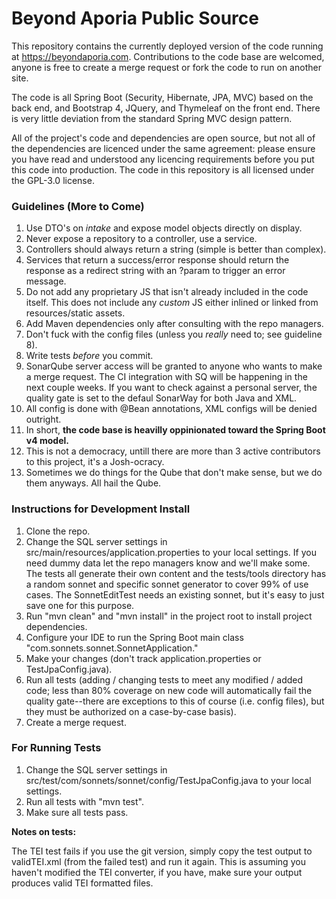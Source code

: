 # Beyond Aporia Public Source

This repository contains the currently deployed version of the code running at https://beyondaporia.com. Contributions to the code base are welcomed, anyone is free to create a merge request or fork the code to run on another site.

The code is all Spring Boot (Security, Hibernate, JPA, MVC) based on the back end, and Bootstrap 4, JQuery, and Thymeleaf on the front end. There is very little deviation from the standard Spring MVC design pattern. 

All of the project's code and dependencies are open source, but not all of the dependencies are licenced under the same agreement: please ensure you have read and understood any licencing requirements before you put this code into production. The code in this repository is all licensed under the GPL-3.0 license.

### Guidelines (More to Come)

1. Use DTO's on *intake* and expose model objects directly on display.
2. Never expose a repository to a controller, use a service.
3. Controllers should always return a string (simple is better than complex).
4. Services that return a success/error response should return the response as a redirect string with an ?param to trigger an error message.
5. Do not add any proprietary JS that isn't already included in the code itself. This does not include any *custom* JS either inlined or linked from resources/static assets.
6. Add Maven dependencies only after consulting with the repo managers.
7. Don't fuck with the config files (unless you *really* need to; see guideline 8). 
8. Write tests *before* you commit.
9. SonarQube server access will be granted to anyone who wants to make a merge request. The CI integration with SQ will be happening in the next couple weeks. If you want to check against a personal server, the quality gate is set to the defaul SonarWay for both Java and XML.
10. All config is done with @Bean annotations, XML configs will be denied outright.
11. In short, **the code base is heavilly oppinionated toward the Spring Boot v4 model.**
12. This is not a democracy, untill there are more than 3 active contributors to this project, it's a Josh-ocracy.
13. Sometimes we do things for the Qube that don't make sense, but we do them anyways. All hail the Qube.

### Instructions for Development Install

1. Clone the repo.
2. Change the SQL server settings in src/main/resources/application.properties to your local settings. If you need dummy data let the repo managers know and we'll make some. The tests all generate their own content and the tests/tools directory has a random sonnet and specific sonnet generator to cover 99% of use cases. The SonnetEditTest needs an existing sonnet, but it's easy to just save one for this purpose.
3. Run "mvn clean" and "mvn install" in the project root to install project dependencies.
4. Configure your IDE to run the Spring Boot main class "com.sonnets.sonnet.SonnetApplication." 
5. Make your changes (don't track application.properties or TestJpaConfig.java).
6. Run all tests (adding / changing tests to meet any modified / added code; less than 80% coverage on new code will automatically fail the quality gate--there are exceptions to this of course (i.e. config files), but they must be authorized on a case-by-case basis).
7. Create a merge request.

### For Running Tests

1. Change the SQL server settings in src/test/com/sonnets/sonnet/config/TestJpaConfig.java to your local settings.
2. Run all tests with "mvn test".
3. Make sure all tests pass.

**Notes on tests:**

The TEI test fails if you use the git version, simply copy the test output to validTEI.xml (from the failed test) and run it again. This is assuming you haven't modified the TEI converter, if you have, make sure your output produces valid TEI formatted files. 
